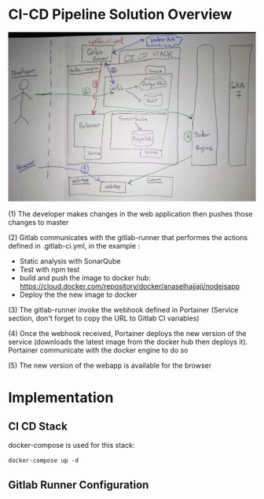 # CI-CD Pipeline Solution Overview
![Explanations](https://github.com/anaselhajjaji/ci-cd-pipeline/blob/master/solution_impl.jpg)

(1) The developer makes changes in the web application then pushes those changes to master

(2) Gitlab communicates with the gitlab-runner that performes the actions defined in .gitlab-ci.yml, in the example : 
- Static analysis with SonarQube
- Test with npm test
- build and push the image to docker hub: https://cloud.docker.com/repository/docker/anaselhajjaji/nodejsapp
- Deploy the the new image to docker

(3) The gitlab-runner invoke the webhook defined in Portainer (Service section, don't forget to copy the URL to Gitlab CI variables)

(4) Once the webhook received, Portainer deploys the new version of the service (downloads the latest image from the docker hub then deploys it). Portainer communicate with the docker engine to do so

(5) The new version of the webapp is available for the browser

# Implementation
## CI CD Stack
docker-compose is used for this stack:
```
docker-compose up -d
```
## Gitlab Runner Configuration
